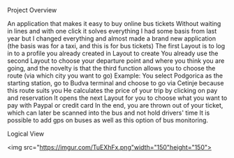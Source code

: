 Project Overview

An application that makes it easy to buy online bus tickets Without waiting in lines and with one click it solves everything
I had some basis from last year but I changed everything and almost made a brand new application (the basis was for a taxi, and this is for bus tickets)
The first Layout is to log in to a profile you already created in Layout to create
You already use the second Layout to choose your departure point and where you think you are going, and the novelty is that the third function allows you to choose the route (via which city you want to go)
Example: You select Podgorica as the starting station, go to Budva terminal and choose to go via Cetinje because this route suits you
He calculates the price of your trip by clicking on pay and reservation
It opens the next Layout for you to choose what you want to pay with Paypal or credit card
In the end, you are thrown out of your ticket, which can later be scanned into the bus and not hold drivers' time
It is possible to add gps on buses as well as this option of bus monitoring.

Logical View

<img src="https://imgur.com/TuEXhFx.png"width="150"height="150">

